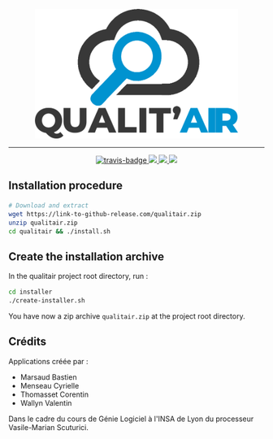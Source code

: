 <p align="center">
    <img src=".github/logo-no-bg.png" alt="logo" width="400">
</p>

-------

<p align="center">
    <a href="https://travis-ci.com/CorentinTh/qualitair">
        <img src="https://travis-ci.com/CorentinTh/qualitair.svg?token=9AFtbFzoBgurrPixVEqi&branch=dev" alt="travis-badge">
    </a>
    <a href="https://codecov.io/gh/CorentinTh/qualitair">
        <img src="https://img.shields.io/badge/coverage-92%25-green.svg" />
    </a>
    <a href="https://rickrolled.fr/">
        <img src="https://img.shields.io/badge/language-c%2B%2B-green.svg" />
    </a>
    <a href="https://rickrolled.fr/">
        <img src="https://img.shields.io/badge/qualite-100%25-green.svg" />
    </a>
</p>

## Installation procedure

```bash
# Download and extract 
wget https://link-to-github-release.com/qualitair.zip
unzip qualitair.zip
cd qualitair && ./install.sh
```

## Create the installation archive
In the qualitair project root directory, run :
```bash
cd installer
./create-installer.sh
```
You have now a zip archive `qualitair.zip` at the project root directory.

## Crédits
Applications créée par :
* Marsaud Bastien
* Menseau Cyrielle
* Thomasset Corentin
* Wallyn Valentin

Dans le cadre du cours de Génie Logiciel à l'INSA de Lyon du processeur Vasile-Marian Scuturici.


